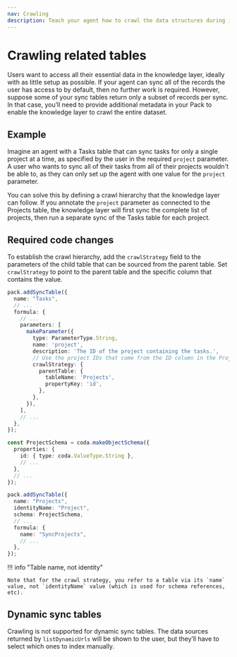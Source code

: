 ```yaml
---
nav: Crawling
description: Teach your agent how to crawl the data structures during indexing.
---
```


# Crawling related tables

Users want to access all their essential data in the knowledge layer, ideally with as little setup as possible. If your agent can sync all of the records the user has access to by default, then no further work is required. However, suppose some of your sync tables return only a subset of records per sync. In that case, you’ll need to provide additional metadata in your Pack to enable the knowledge layer to crawl the entire dataset.

## Example

Imagine an agent with a Tasks table that can sync tasks for only a single project at a time, as specified by the user in the required `project` parameter. A user who wants to sync all of their tasks from all of their projects wouldn't be able to, as they can only set up the agent with one value for the `project` parameter.

You can solve this by defining a crawl hierarchy that the knowledge layer can follow. If you annotate the `project` parameter as connected to the Projects table, the knowledge layer will first sync the complete list of projects, then run a separate sync of the Tasks table for each project.

## Required code changes

To establish the crawl hierarchy, add the `crawlStrategy` field to the parameters of the child table that can be sourced from the parent table. Set `crawlStrategy` to point to the parent table and the specific column that contains the value.

```{.ts hl_lines="12-17"}
pack.addSyncTable({
  name: "Tasks",
  // ...
  formula: {
    // ...
    parameters: [
      makeParameter({
        type: ParameterType.String,
        name: 'project',
        description: 'The ID of the project containing the tasks.',
        // Use the project IDs that come from the ID column in the Projects table.
        crawlStrategy: {
          parentTable: {
            tableName: 'Projects',
            propertyKey: 'id',
          },
        },
      }),
    ],
    // ...
  },
});

const ProjectSchema = coda.makeObjectSchema({
  properties: {
    id: { type: coda.ValueType.String },
    // ...
  },
  // ...
});

pack.addSyncTable({
  name: "Projects",
  identityName: "Project",
  schema: ProjectSchema,
  // ...
  formula: {
    name: "SyncProjects",
    // ...
  },
});
```

!!! info "Table name, not identity"

    Note that for the crawl strategy, you refer to a table via its `name` value, not `identityName` value (which is used for schema references, etc).

## Dynamic sync tables

Crawling is not supported for dynamic sync tables. The data sources returned by `listDynamicUrls` will be shown to the user, but they’ll have to select which ones to index manually.
